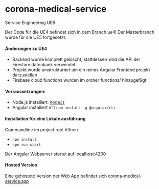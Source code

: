 # corona-medical-service

Service Engineering UE5

Der Code für die UE4 befindet sich in dem Branch ue4!
Der Masterbranch wurde für die UE5 fortgesetzt.

#### Änderungen zu UE4

- Backend wurde komplett gelöscht, stattdessen wird die API der Firestore datenbank verwendet
- Projekt wurde umstrukturiert um ein reines Angular Frontend projekt darzustellen
- Firebase cloud functions wurden im ordner functions/ hinzugefügt

#### Vorraussetzungen:

- Node.js installiert: [node.js](https://nodejs.org/en/)
- Angular installiert mit `npm install -g @angular/cli`

#### Installation für eine Lokale ausführung

Commandline im project root öffnen

- `npm install`
- `npm run start`

Der Angular Webserver startet auf [localhost:4200](http://localhost:4200)

#### Hosted Version

Eine gehostete Version der Web App befindet sich [corona-medical-service.app](https://corona-medical-service.app/)
